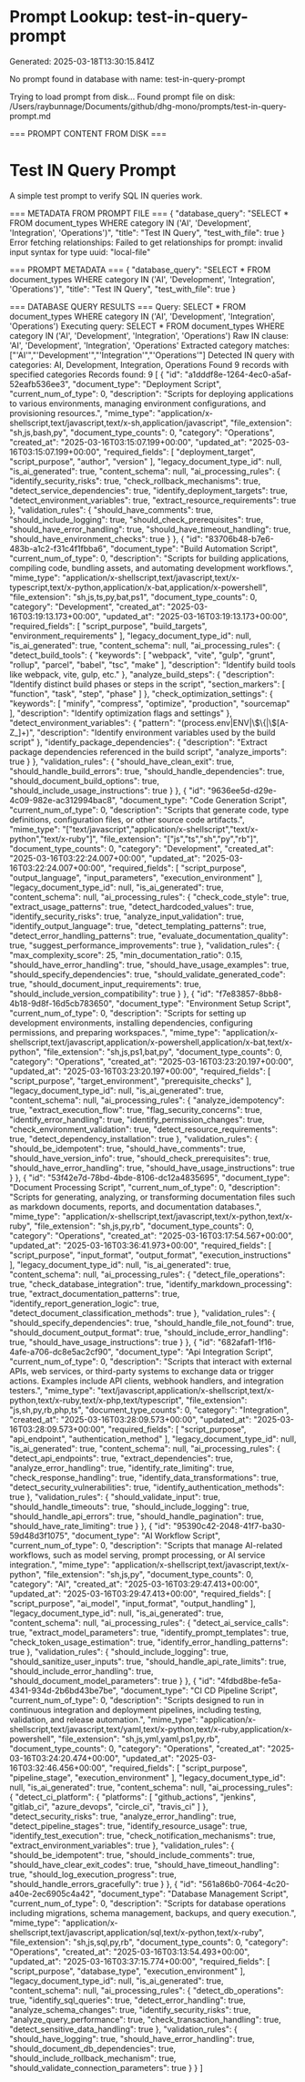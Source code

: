 # Prompt Lookup: test-in-query-prompt

Generated: 2025-03-18T13:30:15.841Z

No prompt found in database with name: test-in-query-prompt

Trying to load prompt from disk...
Found prompt file on disk: /Users/raybunnage/Documents/github/dhg-mono/prompts/test-in-query-prompt.md

=== PROMPT CONTENT FROM DISK ===
# Test IN Query Prompt

A simple test prompt to verify SQL IN queries work.

<!--
{
  "database_query": "SELECT * FROM document_types WHERE category IN ('AI', 'Development', 'Integration', 'Operations')",
  "title": "Test IN Query",
  "test_with_file": true
}
-->

=== METADATA FROM PROMPT FILE ===
{
  "database_query": "SELECT * FROM document_types WHERE category IN ('AI', 'Development', 'Integration', 'Operations')",
  "title": "Test IN Query",
  "test_with_file": true
}
Error fetching relationships: Failed to get relationships for prompt: invalid input syntax for type uuid: "local-file"

=== PROMPT METADATA ===
{
  "database_query": "SELECT * FROM document_types WHERE category IN ('AI', 'Development', 'Integration', 'Operations')",
  "title": "Test IN Query",
  "test_with_file": true
}

=== DATABASE QUERY RESULTS ===
Query: SELECT * FROM document_types WHERE category IN ('AI', 'Development', 'Integration', 'Operations')
Executing query: SELECT * FROM document_types WHERE category IN ('AI', 'Development', 'Integration', 'Operations')
Raw IN clause: 'AI', 'Development', 'Integration', 'Operations'
Extracted category matches: ["'AI'","'Development'","'Integration'","'Operations'"]
Detected IN query with categories: AI, Development, Integration, Operations
Found 9 records with specified categories
Records found: 9
[
  {
    "id": "a1dddf8e-1264-4ec0-a5af-52eafb536ee3",
    "document_type": "Deployment Script",
    "current_num_of_type": 0,
    "description": "Scripts for deploying applications to various environments, managing environment configurations, and provisioning resources.",
    "mime_type": "application/x-shellscript,text/javascript,text/x-sh,application/javascript",
    "file_extension": "sh,js,bash,py",
    "document_type_counts": 0,
    "category": "Operations",
    "created_at": "2025-03-16T03:15:07.199+00:00",
    "updated_at": "2025-03-16T03:15:07.199+00:00",
    "required_fields": [
      "deployment_target",
      "script_purpose",
      "author",
      "version"
    ],
    "legacy_document_type_id": null,
    "is_ai_generated": true,
    "content_schema": null,
    "ai_processing_rules": {
      "identify_security_risks": true,
      "check_rollback_mechanisms": true,
      "detect_service_dependencies": true,
      "identify_deployment_targets": true,
      "detect_environment_variables": true,
      "extract_resource_requirements": true
    },
    "validation_rules": {
      "should_have_comments": true,
      "should_include_logging": true,
      "should_check_prerequisites": true,
      "should_have_error_handling": true,
      "should_have_timeout_handling": true,
      "should_have_environment_checks": true
    }
  },
  {
    "id": "83706b48-b7e6-483b-a1c2-f31c4f1fbba6",
    "document_type": "Build Automation Script",
    "current_num_of_type": 0,
    "description": "Scripts for building applications, compiling code, bundling assets, and automating development workflows.",
    "mime_type": "application/x-shellscript,text/javascript,text/x-typescript,text/x-python,application/x-bat,application/x-powershell",
    "file_extension": "sh,js,ts,py,bat,ps1",
    "document_type_counts": 0,
    "category": "Development",
    "created_at": "2025-03-16T03:19:13.173+00:00",
    "updated_at": "2025-03-16T03:19:13.173+00:00",
    "required_fields": [
      "script_purpose",
      "build_targets",
      "environment_requirements"
    ],
    "legacy_document_type_id": null,
    "is_ai_generated": true,
    "content_schema": null,
    "ai_processing_rules": {
      "detect_build_tools": {
        "keywords": [
          "webpack",
          "vite",
          "gulp",
          "grunt",
          "rollup",
          "parcel",
          "babel",
          "tsc",
          "make"
        ],
        "description": "Identify build tools like webpack, vite, gulp, etc."
      },
      "analyze_build_steps": {
        "description": "Identify distinct build phases or steps in the script",
        "section_markers": [
          "function",
          "task",
          "step",
          "phase"
        ]
      },
      "check_optimization_settings": {
        "keywords": [
          "minify",
          "compress",
          "optimize",
          "production",
          "sourcemap"
        ],
        "description": "Identify optimization flags and settings"
      },
      "detect_environment_variables": {
        "pattern": "(process.env|ENV|\\$\\{|\\$[A-Z_]+)",
        "description": "Identify environment variables used by the build script"
      },
      "identify_package_dependencies": {
        "description": "Extract package dependencies referenced in the build script",
        "analyze_imports": true
      }
    },
    "validation_rules": {
      "should_have_clean_exit": true,
      "should_handle_build_errors": true,
      "should_handle_dependencies": true,
      "should_document_build_options": true,
      "should_include_usage_instructions": true
    }
  },
  {
    "id": "9636ee5d-d29e-4c09-982e-ac312994bac8",
    "document_type": "Code Generation Script",
    "current_num_of_type": 0,
    "description": "Scripts that generate code, type definitions, configuration files, or other source code artifacts.",
    "mime_type": "[\"text/javascript\",\"application/x-shellscript\",\"text/x-python\",\"text/x-ruby\"]",
    "file_extension": "[\"js\",\"ts\",\"sh\",\"py\",\"rb\"]",
    "document_type_counts": 0,
    "category": "Development",
    "created_at": "2025-03-16T03:22:24.007+00:00",
    "updated_at": "2025-03-16T03:22:24.007+00:00",
    "required_fields": [
      "script_purpose",
      "output_language",
      "input_parameters",
      "execution_environment"
    ],
    "legacy_document_type_id": null,
    "is_ai_generated": true,
    "content_schema": null,
    "ai_processing_rules": {
      "check_code_style": true,
      "extract_usage_patterns": true,
      "detect_hardcoded_values": true,
      "identify_security_risks": true,
      "analyze_input_validation": true,
      "identify_output_language": true,
      "detect_templating_patterns": true,
      "detect_error_handling_patterns": true,
      "evaluate_documentation_quality": true,
      "suggest_performance_improvements": true
    },
    "validation_rules": {
      "max_complexity_score": 25,
      "min_documentation_ratio": 0.15,
      "should_have_error_handling": true,
      "should_have_usage_examples": true,
      "should_specify_dependencies": true,
      "should_validate_generated_code": true,
      "should_document_input_requirements": true,
      "should_include_version_compatibility": true
    }
  },
  {
    "id": "f7e83857-8bb8-4b18-9d8f-16d5cb783650",
    "document_type": "Environment Setup Script",
    "current_num_of_type": 0,
    "description": "Scripts for setting up development environments, installing dependencies, configuring permissions, and preparing workspaces.",
    "mime_type": "application/x-shellscript,text/javascript,application/x-powershell,application/x-bat,text/x-python",
    "file_extension": "sh,js,ps1,bat,py",
    "document_type_counts": 0,
    "category": "Operations",
    "created_at": "2025-03-16T03:23:20.197+00:00",
    "updated_at": "2025-03-16T03:23:20.197+00:00",
    "required_fields": [
      "script_purpose",
      "target_environment",
      "prerequisite_checks"
    ],
    "legacy_document_type_id": null,
    "is_ai_generated": true,
    "content_schema": null,
    "ai_processing_rules": {
      "analyze_idempotency": true,
      "extract_execution_flow": true,
      "flag_security_concerns": true,
      "identify_error_handling": true,
      "identify_permission_changes": true,
      "check_environment_validation": true,
      "detect_resource_requirements": true,
      "detect_dependency_installation": true
    },
    "validation_rules": {
      "should_be_idempotent": true,
      "should_have_comments": true,
      "should_have_version_info": true,
      "should_check_prerequisites": true,
      "should_have_error_handling": true,
      "should_have_usage_instructions": true
    }
  },
  {
    "id": "53f42e7d-78bd-4bde-8106-dc12a4835695",
    "document_type": "Document Processing Script",
    "current_num_of_type": 0,
    "description": "Scripts for generating, analyzing, or transforming documentation files such as markdown documents, reports, and documentation databases.",
    "mime_type": "application/x-shellscript,text/javascript,text/x-python,text/x-ruby",
    "file_extension": "sh,js,py,rb",
    "document_type_counts": 0,
    "category": "Operations",
    "created_at": "2025-03-16T03:17:54.567+00:00",
    "updated_at": "2025-03-16T03:36:41.973+00:00",
    "required_fields": [
      "script_purpose",
      "input_format",
      "output_format",
      "execution_instructions"
    ],
    "legacy_document_type_id": null,
    "is_ai_generated": true,
    "content_schema": null,
    "ai_processing_rules": {
      "detect_file_operations": true,
      "check_database_integration": true,
      "identify_markdown_processing": true,
      "extract_documentation_patterns": true,
      "identify_report_generation_logic": true,
      "detect_document_classification_methods": true
    },
    "validation_rules": {
      "should_specify_dependencies": true,
      "should_handle_file_not_found": true,
      "should_document_output_format": true,
      "should_include_error_handling": true,
      "should_have_usage_instructions": true
    }
  },
  {
    "id": "682afaf1-1f16-4afe-a706-dc8e5ac2cf90",
    "document_type": "Api Integration Script",
    "current_num_of_type": 0,
    "description": "Scripts that interact with external APIs, web services, or third-party systems to exchange data or trigger actions. Examples include API clients, webhook handlers, and integration testers.",
    "mime_type": "text/javascript,application/x-shellscript,text/x-python,text/x-ruby,text/x-php,text/typescript",
    "file_extension": "js,sh,py,rb,php,ts",
    "document_type_counts": 0,
    "category": "Integration",
    "created_at": "2025-03-16T03:28:09.573+00:00",
    "updated_at": "2025-03-16T03:28:09.573+00:00",
    "required_fields": [
      "script_purpose",
      "api_endpoint",
      "authentication_method"
    ],
    "legacy_document_type_id": null,
    "is_ai_generated": true,
    "content_schema": null,
    "ai_processing_rules": {
      "detect_api_endpoints": true,
      "extract_dependencies": true,
      "analyze_error_handling": true,
      "identify_rate_limiting": true,
      "check_response_handling": true,
      "identify_data_transformations": true,
      "detect_security_vulnerabilities": true,
      "identify_authentication_methods": true
    },
    "validation_rules": {
      "should_validate_input": true,
      "should_handle_timeouts": true,
      "should_include_logging": true,
      "should_handle_api_errors": true,
      "should_handle_pagination": true,
      "should_have_rate_limiting": true
    }
  },
  {
    "id": "95390c42-2048-41f7-ba30-59d48d3f1075",
    "document_type": "AI Workflow Script",
    "current_num_of_type": 0,
    "description": "Scripts that manage AI-related workflows, such as model serving, prompt processing, or AI service integration.",
    "mime_type": "application/x-shellscript,text/javascript,text/x-python",
    "file_extension": "sh,js,py",
    "document_type_counts": 0,
    "category": "AI",
    "created_at": "2025-03-16T03:29:47.413+00:00",
    "updated_at": "2025-03-16T03:29:47.413+00:00",
    "required_fields": [
      "script_purpose",
      "ai_model",
      "input_format",
      "output_handling"
    ],
    "legacy_document_type_id": null,
    "is_ai_generated": true,
    "content_schema": null,
    "ai_processing_rules": {
      "detect_ai_service_calls": true,
      "extract_model_parameters": true,
      "identify_prompt_templates": true,
      "check_token_usage_estimation": true,
      "identify_error_handling_patterns": true
    },
    "validation_rules": {
      "should_include_logging": true,
      "should_sanitize_user_inputs": true,
      "should_handle_api_rate_limits": true,
      "should_include_error_handling": true,
      "should_document_model_parameters": true
    }
  },
  {
    "id": "4fdbd8be-fe5a-4341-934d-2b6bd43be7be",
    "document_type": "CI CD Pipeline Script",
    "current_num_of_type": 0,
    "description": "Scripts designed to run in continuous integration and deployment pipelines, including testing, validation, and release automation.",
    "mime_type": "application/x-shellscript,text/javascript,text/yaml,text/x-python,text/x-ruby,application/x-powershell",
    "file_extension": "sh,js,yml,yaml,ps1,py,rb",
    "document_type_counts": 0,
    "category": "Operations",
    "created_at": "2025-03-16T03:24:20.474+00:00",
    "updated_at": "2025-03-16T03:32:46.456+00:00",
    "required_fields": [
      "script_purpose",
      "pipeline_stage",
      "execution_environment"
    ],
    "legacy_document_type_id": null,
    "is_ai_generated": true,
    "content_schema": null,
    "ai_processing_rules": {
      "detect_ci_platform": {
        "platforms": [
          "github_actions",
          "jenkins",
          "gitlab_ci",
          "azure_devops",
          "circle_ci",
          "travis_ci"
        ]
      },
      "detect_security_risks": true,
      "analyze_error_handling": true,
      "detect_pipeline_stages": true,
      "identify_resource_usage": true,
      "identify_test_execution": true,
      "check_notification_mechanisms": true,
      "extract_environment_variables": true
    },
    "validation_rules": {
      "should_be_idempotent": true,
      "should_include_comments": true,
      "should_have_clear_exit_codes": true,
      "should_have_timeout_handling": true,
      "should_log_execution_progress": true,
      "should_handle_errors_gracefully": true
    }
  },
  {
    "id": "561a86b0-7064-4c20-a40e-2ec6905c4a42",
    "document_type": "Database Management Script",
    "current_num_of_type": 0,
    "description": "Scripts for database operations including migrations, schema management, backups, and query execution.",
    "mime_type": "application/x-shellscript,text/javascript,application/sql,text/x-python,text/x-ruby",
    "file_extension": "sh,js,sql,py,rb",
    "document_type_counts": 0,
    "category": "Operations",
    "created_at": "2025-03-16T03:13:54.493+00:00",
    "updated_at": "2025-03-16T03:37:15.774+00:00",
    "required_fields": [
      "script_purpose",
      "database_type",
      "execution_environment"
    ],
    "legacy_document_type_id": null,
    "is_ai_generated": true,
    "content_schema": null,
    "ai_processing_rules": {
      "detect_db_operations": true,
      "identify_sql_queries": true,
      "detect_error_handling": true,
      "analyze_schema_changes": true,
      "identify_security_risks": true,
      "analyze_query_performance": true,
      "check_transaction_handling": true,
      "detect_sensitive_data_handling": true
    },
    "validation_rules": {
      "should_have_logging": true,
      "should_have_error_handling": true,
      "should_document_db_dependencies": true,
      "should_include_rollback_mechanism": true,
      "should_validate_connection_parameters": true
    }
  }
]
